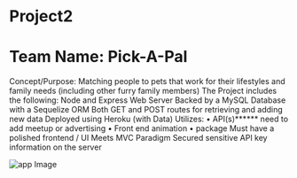 # Project2
# Team Name:   Pick-A-Pal
Concept/Purpose:  Matching people to pets that work for their lifestyles and family needs (including other furry family members)
The Project includes the following:
Node and Express Web Server
Backed by a MySQL Database with a Sequelize ORM
Both GET and POST routes for retrieving and adding new data
Deployed using Heroku (with Data)
Utilizes:
•	API(s)******  need to add meetup or advertising
•	Front end animation
•	package
Must have a polished frontend / UI
Meets MVC Paradigm
Secured sensitive API key information on the server

![app Image](/)
